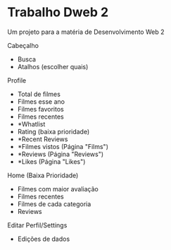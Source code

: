 # Trabalho Dweb 2
Um projeto para a matéria de Desenvolvimento Web 2

Cabeçalho
- Busca
- Atalhos (escolher quais)

Profile
- Total de filmes
- Filmes esse ano
- Filmes favoritos
- Filmes recentes
- *Whatlist
- Rating (baixa prioridade)
- *Recent Reviews
- *Filmes vistos (Página "Films")
- *Reviews (Página "Reviews")
- *Likes (Página "Likes")

Home (Baixa Prioridade)
- Filmes com maior avaliação
- Filmes recentes
- Filmes de cada categoria
- Reviews

Editar Perfil/Settings
- Edições de dados
